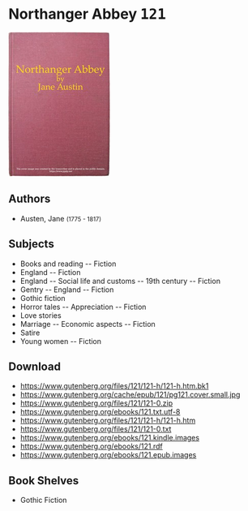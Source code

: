 # Northanger Abbey <kbd>121</kbd>

![](./cover.medium.jpg "")

## Authors


 - Austen, Jane <small>(1775 - 1817)</small>

## Subjects


 - Books and reading -- Fiction
 - England -- Fiction
 - England -- Social life and customs -- 19th century -- Fiction
 - Gentry -- England -- Fiction
 - Gothic fiction
 - Horror tales -- Appreciation -- Fiction
 - Love stories
 - Marriage -- Economic aspects -- Fiction
 - Satire
 - Young women -- Fiction

## Download


 - https://www.gutenberg.org/files/121/121-h/121-h.htm.bk1
 - https://www.gutenberg.org/cache/epub/121/pg121.cover.small.jpg
 - https://www.gutenberg.org/files/121/121-0.zip
 - https://www.gutenberg.org/ebooks/121.txt.utf-8
 - https://www.gutenberg.org/files/121/121-h/121-h.htm
 - https://www.gutenberg.org/files/121/121-0.txt
 - https://www.gutenberg.org/ebooks/121.kindle.images
 - https://www.gutenberg.org/ebooks/121.rdf
 - https://www.gutenberg.org/ebooks/121.epub.images

## Book Shelves


 - Gothic Fiction
